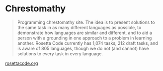 # Chrestomathy

> Programming chrestomathy site. The idea is to present solutions to the same task in as many different languages as possible, to demonstrate how languages are similar and different, and to aid a person with a grounding in one approach to a problem in learning another. Rosetta Code currently has 1,074 tasks, 212 draft tasks, and is aware of 805 languages, though we do not (and cannot) have solutions to every task in every language.

[rosettacode.org](https://rosettacode.org/wiki/Rosetta_Code)
